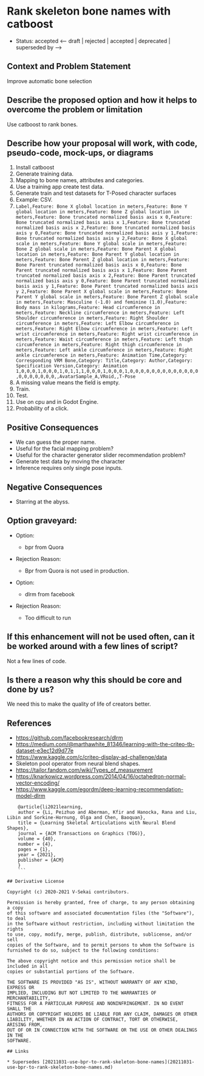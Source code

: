 # Rank skeleton bone names with catboost

- Status: accepted <-- draft | rejected | accepted | deprecated | superseded by -->

## Context and Problem Statement

Improve automatic bone selection

## Describe the proposed option and how it helps to overcome the problem or limitation

Use catboost to rank bones.

## Describe how your proposal will work, with code, pseudo-code, mock-ups, or diagrams

1.  Install catboost
2.  Generate training data.
3.  Mapping to bone names, attributes and categories.
4.  Use a training app create test data.
5.  Generate train and test datasets for T-Posed character surfaces
6.  Example: CSV.
7.  `Label,Feature: Bone X global location in meters,Feature: Bone Y global location in meters,Feature: Bone Z global location in meters,Feature: Bone truncated normalized basis axis x 0,Feature: Bone truncated normalized basis axis x 1,Feature: Bone truncated normalized basis axis x 2,Feature: Bone truncated normalized basis axis y 0,Feature: Bone truncated normalized basis axis y 1,Feature: Bone truncated normalized basis axis y 2,Feature: Bone X global scale in meters,Feature: Bone Y global scale in meters,Feature: Bone Z global scale in meters,Feature: Bone Parent X global location in meters,Feature: Bone Parent Y global location in meters,Feature: Bone Parent Z global location in meters,Feature: Bone Parent truncated normalized basis axis x 0,Feature: Bone Parent truncated normalized basis axis x 1,Feature: Bone Parent truncated normalized basis axis x 2,Feature: Bone Parent truncated normalized basis axis y 0,Feature: Bone Parent truncated normalized basis axis y 1,Feature: Bone Parent truncated normalized basis axis y 2,Feature: Bone Parent X global scale in meters,Feature: Bone Parent Y global scale in meters,Feature: Bone Parent Z global scale in meters,Feature: Masculine (-1.0) and feminine (1.0),Feature: Body mass in kilograms,Feature: Head circumference in meters,Feature: Neckline circumference in meters,Feature: Left Shoulder circumference in meters,Feature: Right Shoulder circumference in meters,Feature: Left Elbow circumference in meters,Feature: Right Elbow circumference in meters,Feature: Left wrist circumference in meters,Feature: Right wrist circumference in meters,Feature: Waist circumference in meters,Feature: Left thigh circumference in meters,Feature: Right thigh circumference in meters,Feature: Left ankle circumference in meters,Feature: Right ankle circumference in meters,Feature: Animation Time,Category: Corresponding VRM Bone,Category: Title,Category: Author,Category: Specification Version,Category: Animation 1,0,0,0,1,0,0,0,1,0,1,1,1,0,0,0,1,0,0,0,1,0,0,0,0,0,0,0,0,0,0,0,0,0,0,0,0,0,0,0,0,,AvatarSample_A,VRoid,,T-Pose`
8.  A missing value means the field is empty.
9.  Train.
10. Test.
11. Use on cpu and in Godot Engine.
12. Probability of a click.

## Positive Consequences <!-- optional -->

- We can guess the proper name.
- Useful for the facial mapping problem?
- Useful for the character generator slider recommendation problem?
- Generate test data by moving the character
- Inference requires only single pose inputs.

## Negative Consequences <!-- optional -->

- Starring at the abyss.

## Option graveyard: <!-- same as above -->

- Option:
  - bpr from Quora
- Rejection Reason:

  - Bpr from Quora is not used in production.

- Option:
  - dlrm from facebook
- Rejection Reason:
  - Too difficult to run

## If this enhancement will not be used often, can it be worked around with a few lines of script?

Not a few lines of code.

## Is there a reason why this should be core and done by us?

We need this to make the quality of life of creators better.

## References <!-- optional -->

- https://github.com/facebookresearch/dlrm
- https://medium.com/@marthawhite_81346/learning-with-the-criteo-tb-dataset-e3ec12d9d77e
- https://www.kaggle.com/c/criteo-display-ad-challenge/data
- Skeleton pool operator from neural blend shapes.
- https://tailor.fandom.com/wiki/Types_of_measurement
- https://knarkowicz.wordpress.com/2014/04/16/octahedron-normal-vector-encoding/
- https://www.kaggle.com/egordm/deep-learning-recommendation-model-dlrm

````
    @article{li2021learning,
    author = {Li, Peizhuo and Aberman, Kfir and Hanocka, Rana and Liu, Libin and Sorkine-Hornung, Olga and Chen, Baoquan},
    title = {Learning Skeletal Articulations with Neural Blend Shapes},
    journal = {ACM Transactions on Graphics (TOG)},
    volume = {40},
    number = {4},
    pages = {1},
    year = {2021},
    publisher = {ACM}
    }
    ```

## Derivative License

Copyright (c) 2020-2021 V-Sekai contributors.

Permission is hereby granted, free of charge, to any person obtaining a copy
of this software and associated documentation files (the "Software"), to deal
in the Software without restriction, including without limitation the rights
to use, copy, modify, merge, publish, distribute, sublicense, and/or sell
copies of the Software, and to permit persons to whom the Software is
furnished to do so, subject to the following conditions:

The above copyright notice and this permission notice shall be included in all
copies or substantial portions of the Software.

THE SOFTWARE IS PROVIDED "AS IS", WITHOUT WARRANTY OF ANY KIND, EXPRESS OR
IMPLIED, INCLUDING BUT NOT LIMITED TO THE WARRANTIES OF MERCHANTABILITY,
FITNESS FOR A PARTICULAR PURPOSE AND NONINFRINGEMENT. IN NO EVENT SHALL THE
AUTHORS OR COPYRIGHT HOLDERS BE LIABLE FOR ANY CLAIM, DAMAGES OR OTHER
LIABILITY, WHETHER IN AN ACTION OF CONTRACT, TORT OR OTHERWISE, ARISING FROM,
OUT OF OR IN CONNECTION WITH THE SOFTWARE OR THE USE OR OTHER DEALINGS IN THE
SOFTWARE.

## Links

* Supersedes [20211031-use-bpr-to-rank-skeleton-bone-names](20211031-use-bpr-to-rank-skeleton-bone-names.md)
````
